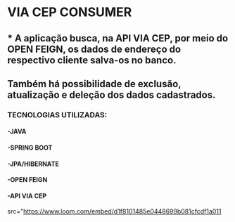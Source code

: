 # VIA CEP CONSUMER 

## * A aplicação busca, na API VIA CEP, por meio do OPEN FEIGN, os dados de endereço do respectivo cliente salva-os no banco.
## Também há possibilidade de exclusão, atualização e deleção dos dados cadastrados.

### TECNOLOGIAS UTILIZADAS:

#### -JAVA
#### -SPRING BOOT 
#### -JPA/HIBERNATE
#### -OPEN FEIGN 
#### -API VIA CEP 

 src="https://www.loom.com/embed/d1f8101485e0448699b081cfcdf1a011

